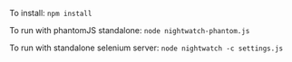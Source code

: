 To install: `npm install`

To run with phantomJS standalone: `node nightwatch-phantom.js`

To run with standalone selenium server: `node nightwatch -c settings.js`